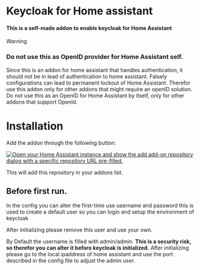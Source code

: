 # Keycloak for Home assistant
#### This is a self-made addon to enable keycloak for Home Assistant

>[!WARNING] 
> ### Do not use this as OpenID provider for Home Assistant self.
> Since this is an addon for home assistant that handles authentication, it should not be in lead of authentication to home assistant. Falsely configurations can lead to permanent lockout of Home Assistant. Therefor use this addon only for other addons that might require an openID solution. 
> Do not use this as an OpenID for Home Assistant by itself, only for other addons that support OpenId.




# Installation

Add the addon through the following button:

[![Open your Home Assistant instance and show the add add-on repository dialog with a specific repository URL pre-filled.](https://my.home-assistant.io/badges/supervisor_add_addon_repository.svg)](https://my.home-assistant.io/redirect/supervisor_add_addon_repository/?repository_url=https%3A%2F%2Fgithub.com%2Fimichaelv%2Fkeycloak-for-home-assistant)

This will add this repository in your addons list.

## Before first run.

In the config you can alter the first-time use username and password this is used to create a default user so you can login and setup the environment of keycloak

After initializing please remove this user and use your own. 

By Default the username is filled with admin/admin. **This is a security risk, so therefor you can alter it before keycloak is initialized.**
After initializing please go to the local ipaddress of home assistant and use the port described in the config file to adjust the admin user.


